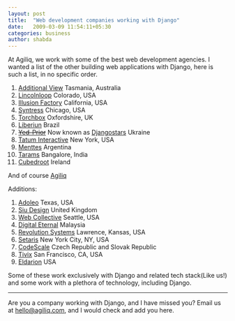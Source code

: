 ```yaml
---
layout: post
title:  "Web development companies working with Django"
date:   2009-03-09 11:54:11+05:30
categories: business
author: shabda
---
```

At Agiliq, we work with some of the best web development agencies. I wanted a list of the other building web applications with Django, here is such a list, in no specific order.

1. [Additional View](http://additionalview.com.au/) Tasmania, Australia
2. [Lincolnloop](http://lincolnloop.com/) Colorado, USA
4. [Illusion Factory](http://illusionfactory.com/) California, USA
5. [Syntress](https://syntress.com/) Chicago, USA
6. [Torchbox](http://www.torchbox.com/) Oxfordshire, UK
7. [Liberiun](http://www.liberiun.com/) Brazil
8. <del>[Yed-Prior](http://yed-prior.com/)</del> Now known as [Djangostars](http://djangostars.com/) Ukraine
9. [Tatum Interactive](http://www.tatuminteractive.com/) New York, USA
10. [Menttes](http://www.menttes.com/) Argentina
11. [Tarams](http://www.tarams.com/) Bangalore, India
12. [Cubedroot](http://www.cubedroute.com/) Ireland

And of course [Agiliq](http://www.agiliq.com/) 

Additions:

1. [Adoleo](http://www.adoleo.com/) Texas, USA
2. [Siu Design](http://www.siudesign.co.uk/) United Kingdom
3. [Web Collective](http://www.webcollective.coop/) Seattle, USA
4. [Digital Eternal](http://www.digitaleternal.com/) Malaysia
5. [Revolution Systems](http://www.revsys.com/) Lawrence, Kansas, USA
6. [Setaris](http://www.setaris.com/) New York City, NY, USA
7. [CodeScale]( http://www.codescale.net/)  Czech Republic and Slovak Republic 
8. [Tivix](http://tivix.com/) San Francisco, CA, USA
9. [Eldarion](http://eldarion.com/) USA

Some of these work exclusively with Django and related tech stack(Like us!) and some work with a plethora of technology, including Django.



---------------------

Are you a company working with Django, and I have missed you? Email us at hello@agiliq.com, and I would check and add you here.



